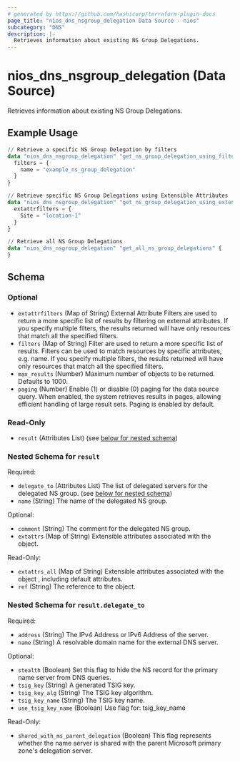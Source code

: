 ```yaml
---
# generated by https://github.com/hashicorp/terraform-plugin-docs
page_title: "nios_dns_nsgroup_delegation Data Source - nios"
subcategory: "DNS"
description: |-
  Retrieves information about existing NS Group Delegations.
---
```


# nios_dns_nsgroup_delegation (Data Source)

Retrieves information about existing NS Group Delegations.

## Example Usage

```terraform
// Retrieve a specific NS Group Delegation by filters
data "nios_dns_nsgroup_delegation" "get_ns_group_delegation_using_filters" {
  filters = {
    name = "example_ns_group_delegation"
  }
}

// Retrieve specific NS Group Delegations using Extensible Attributes
data "nios_dns_nsgroup_delegation" "get_ns_group_delegation_using_extensible_attributes" {
  extattrfilters = {
    Site = "location-1"
  }
}

// Retrieve all NS Group Delegations
data "nios_dns_nsgroup_delegation" "get_all_ns_group_delegations" {
}
```

<!-- schema generated by tfplugindocs -->
## Schema

### Optional

- `extattrfilters` (Map of String) External Attribute Filters are used to return a more specific list of results by filtering on external attributes. If you specify multiple filters, the results returned will have only resources that match all the specified filters.
- `filters` (Map of String) Filter are used to return a more specific list of results. Filters can be used to match resources by specific attributes, e.g. name. If you specify multiple filters, the results returned will have only resources that match all the specified filters.
- `max_results` (Number) Maximum number of objects to be returned. Defaults to 1000.
- `paging` (Number) Enable (1) or disable (0) paging for the data source query. When enabled, the system retrieves results in pages, allowing efficient handling of large result sets. Paging is enabled by default.

### Read-Only

- `result` (Attributes List) (see [below for nested schema](#nestedatt--result))

<a id="nestedatt--result"></a>
### Nested Schema for `result`

Required:

- `delegate_to` (Attributes List) The list of delegated servers for the delegated NS group. (see [below for nested schema](#nestedatt--result--delegate_to))
- `name` (String) The name of the delegated NS group.

Optional:

- `comment` (String) The comment for the delegated NS group.
- `extattrs` (Map of String) Extensible attributes associated with the object.

Read-Only:

- `extattrs_all` (Map of String) Extensible attributes associated with the object , including default attributes.
- `ref` (String) The reference to the object.

<a id="nestedatt--result--delegate_to"></a>
### Nested Schema for `result.delegate_to`

Required:

- `address` (String) The IPv4 Address or IPv6 Address of the server.
- `name` (String) A resolvable domain name for the external DNS server.

Optional:

- `stealth` (Boolean) Set this flag to hide the NS record for the primary name server from DNS queries.
- `tsig_key` (String) A generated TSIG key.
- `tsig_key_alg` (String) The TSIG key algorithm.
- `tsig_key_name` (String) The TSIG key name.
- `use_tsig_key_name` (Boolean) Use flag for: tsig_key_name

Read-Only:

- `shared_with_ms_parent_delegation` (Boolean) This flag represents whether the name server is shared with the parent Microsoft primary zone's delegation server.
